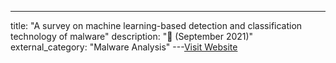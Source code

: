 ---
title: "A survey on machine learning-based detection and classification technology of malware"
description: "📓  (September 2021)"
external_category: "Malware Analysis"
---[Visit Website](https://ieeexplore.ieee.org/document/9718826)

